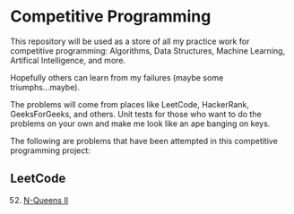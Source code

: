 # Competitive Programming 

This repository will be used as a store of all my practice work for competitive programming: Algorithms, Data Structures, 
Machine Learning, Artifical Intelligence, and more. 

Hopefully others can learn from my failures (maybe some triumphs...maybe). 

The problems will come from places like LeetCode, HackerRank, GeeksForGeeks, and others. Unit tests for those who want 
to do the problems on your own and make me look like an ape banging on keys. 


The following are problems that have been attempted in this competitive programming project: 

## LeetCode 

52. [N-Queens II](https://leetcode.com/problems/n-queens-ii/description/)

